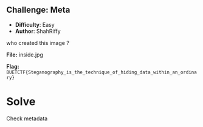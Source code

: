 
## Challenge: Meta
- **Difficulty**: Easy
- **Author**: ShahRiffy

who created this image ?

**File:** inside.jpg

**Flag:** `BUETCTF{Steganography_is_the_technique_of_hiding_data_within_an_ordinary}`

# Solve

Check metadata